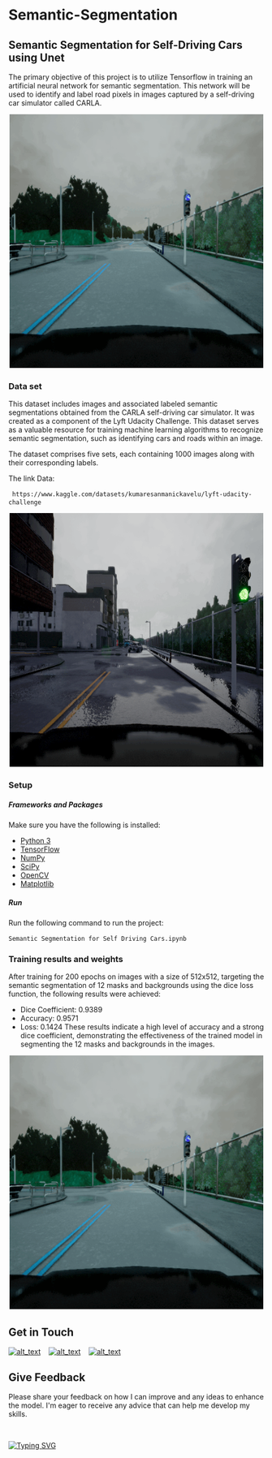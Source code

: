 # Semantic-Segmentation
## Semantic Segmentation for Self-Driving Cars using Unet
The primary objective of this project is to utilize Tensorflow in training an artificial neural network for semantic segmentation. This network will be used to identify and label road pixels in images captured by a self-driving car simulator called CARLA.

<div align="center">
    <img src="https://github.com/ELSOUDY2030/Semantic-Segmentation/blob/main/image/ezgif.com-gif-maker%20(2).gif" width="500" height="500">
</div>

### Data set
This dataset includes images and associated labeled semantic segmentations obtained from the CARLA self-driving car simulator. It was created as a component of the Lyft Udacity Challenge. This dataset serves as a valuable resource for training machine learning algorithms to recognize semantic segmentation, such as identifying cars and roads within an image.

The dataset comprises five sets, each containing 1000 images along with their corresponding labels.

The link Data:
```  
 https://www.kaggle.com/datasets/kumaresanmanickavelu/lyft-udacity-challenge 
```

<div align="center">
    <img src="https://github.com/ELSOUDY2030/Semantic-Segmentation/blob/main/image/ezgif.com-gif.gif" width="500" height="500">
</div>

### Setup
##### Frameworks and Packages
Make sure you have the following is installed:
 - [Python 3](https://www.python.org/)
 - [TensorFlow](https://www.tensorflow.org/)
 - [NumPy](http://www.numpy.org/)
 - [SciPy](https://www.scipy.org/)
 - [OpenCV](https://docs.opencv.org/4.x/d5/de5/tutorial_py_setup_in_windows.html)
 - [Matplotlib](https://matplotlib.org/stable/users/installing/index.html)



##### Run
Run the following command to run the project:
```
Semantic Segmentation for Self Driving Cars.ipynb
```

### Training results and weights  

After training for 200 epochs on images with a size of 512x512, targeting the semantic segmentation of 12 masks and backgrounds using the dice loss function, the following results were achieved:

- Dice Coefficient: 0.9389
- Accuracy: 0.9571
- Loss: 0.1424
These results indicate a high level of accuracy and a strong dice coefficient, demonstrating the effectiveness of the trained model in segmenting the 12 masks and backgrounds in the images.

<div align="center">
    <img src="https://github.com/ELSOUDY2030/Semantic-Segmentation/blob/main/image/ezgif.com-gif-maker%20(3).gif" width="500" height="500">
</div>

## Get in Touch

[<img alt="alt_text" width="30px" src="https://cdn2.iconfinder.com/data/icons/social-media-2285/512/1_Whatsapp2_colored_svg-512.png" />](https://wa.me/+201279548818)
&nbsp;&nbsp;
[<img alt="alt_text" width="30px" src="https://cdn2.iconfinder.com/data/icons/social-media-2285/512/1_Linkedin_unofficial_colored_svg-512.png" />](https://www.linkedin.com/in/mohammad-nomer/)
&nbsp;&nbsp;
[<img alt="alt_text" width="30px" src="https://cdn4.iconfinder.com/data/icons/social-media-logos-6/512/112-gmail_email_mail-256.png" />](mailto:mohammadnomer2030@gmail.com)
&nbsp;&nbsp;



## Give Feedback

Please share your feedback on how I can improve and any ideas to enhance the model. I'm eager to receive any advice that can help me develop my skills.

&nbsp;&nbsp;

<a href="https://git.io/typing-svg"><img src="https://readme-typing-svg.demolab.com?font=Lobster&size=50&duration=4000&pause=300&color=FFC107&background=FFFFFF00&center=true&vCenter=true&width=1200&height=240&lines=Thank+you" alt="Typing SVG" /></a>




